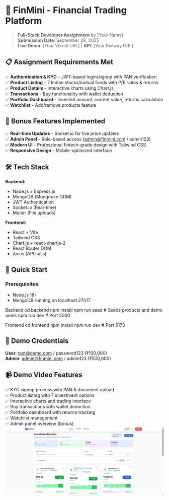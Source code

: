 # 🏦 FinMini - Financial Trading Platform

> **Full-Stack Developer Assignment** by [Your Name]  
> **Submission Date**: September 28, 2025  
> **Live Demo**: [Your Vercel URL] | **API**: [Your Railway URL]

## 📋 Assignment Requirements Met

✅ **Authentication & KYC** - JWT-based login/signup with PAN verification  
✅ **Product Listing** - 7 Indian stocks/mutual funds with P/E ratios & returns  
✅ **Product Details** - Interactive charts using Chart.js  
✅ **Transactions** - Buy functionality with wallet deduction  
✅ **Portfolio Dashboard** - Invested amount, current value, returns calculation  
✅ **Watchlist** - Add/remove products feature  

## 🚀 Bonus Features Implemented

✅ **Real-time Updates** - Socket.io for live price updates  
✅ **Admin Panel** - Role-based access (admin@finmini.com / admin123)  
✅ **Modern UI** - Professional fintech-grade design with Tailwind CSS  
✅ **Responsive Design** - Mobile-optimized interface  

## 🛠️ Tech Stack

**Backend:**
- Node.js + Express.js
- MongoDB (Mongoose ODM)
- JWT Authentication
- Socket.io (Real-time)
- Multer (File uploads)

**Frontend:**
- React + Vite
- Tailwind CSS
- Chart.js + react-chartjs-2
- React Router DOM
- Axios (API calls)

## 🚀 Quick Start

### Prerequisites
- Node.js 18+
- MongoDB running on localhost:27017

Backend
cd backend
npm install
npm run seed # Seeds products and demo users
npm run dev # Port 5000

Frontend
cd frontend
npm install
npm run dev # Port 5173

## 👤 Demo Credentials

**User**: test@demo.com / password123 (₹100,000)  
**Admin**: admin@finmini.com / admin123 (₹500,000)

## 📹 Demo Video Features

✅ KYC signup process with PAN & document upload  
✅ Product listing with 7 investment options  
✅ Interactive charts and trading interface  
✅ Buy transactions with wallet deduction  
✅ Portfolio dashboard with returns tracking  
✅ Watchlist management  
✅ Admin panel overview (bonus) 
![alt text](image.png)

